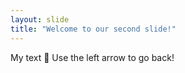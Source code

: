```yaml
---
layout: slide
title: "Welcome to our second slide!"
---
```

My text 🥇
Use the left arrow to go back!
